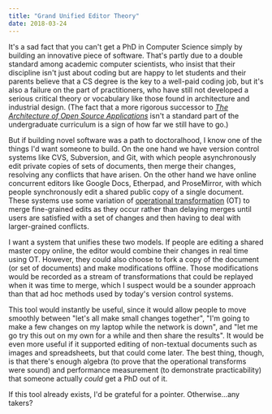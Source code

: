 ```yaml
---
title: "Grand Unified Editor Theory"
date: 2018-03-24
---
```


It's a sad fact that you can't get a PhD in Computer Science simply by building an innovative piece of software.
That's partly due to a double standard among academic computer scientists,
who insist that their discipline isn't just about coding
but are happy to let students and their parents believe that a CS degree is the key to a well-paid coding job,
but it's also a failure on the part of practitioners,
who have still not developed a serious critical theory or vocabulary
like those found in architecture and industrial design.
(The fact that a more rigorous successor to *[The Architecture of Open Source Applications](http://aosabook.org)*
isn't a standard part of the undergraduate curriculum is a sign of how far we still have to go.)

But if building novel software was a path to doctoralhood,
I know one of the things I'd want someone to build.
On the one hand we have version control systems like CVS, Subversion, and Git,
with which people asynchronously edit private copies of sets of documents,
then merge their changes,
resolving any conflicts that have arisen.
On the other hand we have online concurrent editors like Google Docs, Etherpad, and ProseMirror,
with which people synchronously edit a shared public copy of a single document.
These systems use some variation of [operational transformation](https://en.wikipedia.org/wiki/Operational_transformation) (OT)
to merge fine-grained edits as they occur
rather than delaying merges until users are satisfied with a set of changes
and then having to deal with larger-grained conflicts.

I want a system that unifies these two models.
If people are editing a shared master copy online,
the editor would combine their changes in real time using OT.
However,
they could also choose to fork a copy of the document (or set of documents) and make modifications offline.
Those modifications would be recorded as a stream of transformations
that could be replayed when it was time to merge,
which I suspect would be a sounder approach than that ad hoc methods used by today's version control systems.

This tool would instantly be useful,
since it would allow people to move smoothly between "let's all make small changes together",
"I'm going to make a few changes on my laptop while the network is down",
and "let me go try this out on my own for a while and then share the results".
It would be even more useful if it supported editing of non-textual documents such as images and spreadsheets,
but that could come later.
The best thing,
though,
is that there's enough algebra (to prove that the operational transforms were sound)
and performance measurement (to demonstrate practicability)
that someone actually *could* get a PhD out of it.

If this tool already exists, I'd be grateful for a pointer.
Otherwise…any takers?
